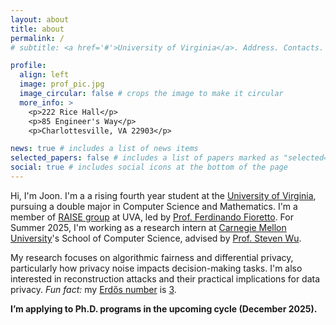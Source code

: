 ```yaml
---
layout: about
title: about
permalink: /
# subtitle: <a href='#'>University of Virginia</a>. Address. Contacts. Moto. Etc.

profile:
  align: left
  image: prof_pic.jpg
  image_circular: false # crops the image to make it circular
  more_info: >
    <p>222 Rice Hall</p>
    <p>85 Engineer's Way</p>
    <p>Charlottesville, VA 22903</p>

news: true # includes a list of news items
selected_papers: false # includes a list of papers marked as "selected={true}"
social: true # includes social icons at the bottom of the page
---
```


Hi, I'm Joon. I'm a a rising fourth year student at the [University of Virginia](https://www.virginia.edu), pursuing a double major in Computer Science and Mathematics. I'm a member of [RAISE group](https://nandofioretto.github.io/group/) at UVA, led by [Prof. Ferdinando Fioretto](https://nandofioretto.github.io). For Summer 2025, I'm working as a research intern at [Carnegie Mellon University](https://www.cs.cmu.edu/)'s School of Computer Science, advised by [Prof. Steven Wu](https://zstevenwu.com).

My research focuses on algorithmic fairness and differential privacy, particularly how privacy noise impacts decision-making tasks. I'm also interested in reconstruction attacks and their practical implications for data privacy. *Fun fact:* my [Erdős number](https://en.wikipedia.org/wiki/Erd%C5%91s_number) is [3](https://www.csauthors.net/distance/joonhyuk-ko/paul-erdos).

**I’m applying to Ph.D. programs in the upcoming cycle (December 2025).**
